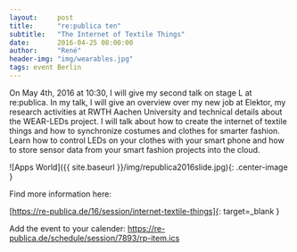 ```yaml
---
layout:     post
title:      "re:publica ten"
subtitle:   "The Internet of Textile Things"
date:       2016-04-25 08:00:00
author:     "René"
header-img: "img/wearables.jpg"
tags: event Berlin
---
```

On May 4th, 2016 at 10:30, I will give my second talk on stage L at re:publica. In my talk, I will give an overview over my new job at Elektor, my research activities at RWTH Aachen University and technical details about the WEAR-LEDs project. I will talk about how to create the internet of textile things and how to synchronize costumes and clothes for smarter fashion. Learn how to control LEDs on your clothes with your smart phone and how to store sensor data from your smart fashion projects into the cloud.

![Apps World]({{ site.baseurl }}/img/republica2016slide.jpg){: .center-image }

Find more information here: 

[https://re-publica.de/16/session/internet-textile-things]{: target=_blank }

Add the event to your calender: https://re-publica.de/schedule/session/7893/rp-item.ics

